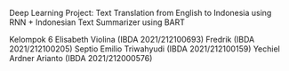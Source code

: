 Deep Learning Project: Text Translation from English to Indonesia using RNN + Indonesian Text Summarizer using BART

Kelompok 6
Elisabeth Violina (IBDA 2021/212100693)
Fredrik (IBDA 2021/212100205)
Septio Emilio Triwahyudi (IBDA 2021/212100159)
Yechiel Ardner Arianto (IBDA 2021/212000576)
